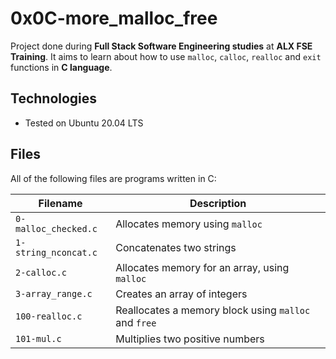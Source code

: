 # 0x0C-more_malloc_free
Project done during **Full Stack Software Engineering studies** at **ALX FSE Training**. It aims to learn about how to use `malloc`, `calloc`, `realloc` and `exit` functions in **C language**.

## Technologies
* Tested on Ubuntu 20.04 LTS

## Files
All of the following files are programs written in C:

| Filename | Description |
| -------- | ----------- |
| `0-malloc_checked.c` | Allocates memory using `malloc` |
| `1-string_nconcat.c` | Concatenates two strings |
| `2-calloc.c` | Allocates memory for an array, using `malloc` |
| `3-array_range.c` | Creates an array of integers |
| `100-realloc.c` | Reallocates a memory block using `malloc` and `free` |
| `101-mul.c` | Multiplies two positive numbers |
